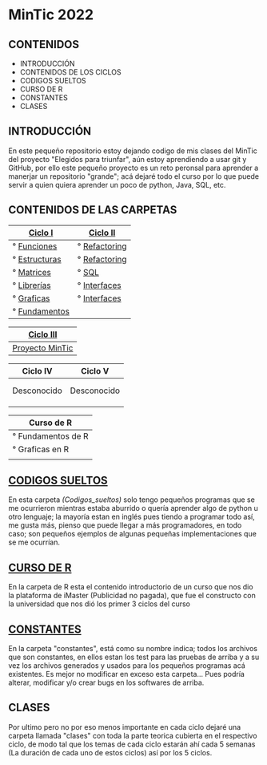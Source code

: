 # MinTic 2022

## CONTENIDOS

* INTRODUCCIÓN
* CONTENIDOS DE LOS CICLOS
* CODIGOS SUELTOS
* CURSO DE R
* CONSTANTES
* CLASES

## INTRODUCCIÓN

En este pequeño repositorio estoy dejando codigo de mis clases del MinTic del proyecto "Elegidos para triunfar",
aún estoy aprendiendo a usar git y GitHub, por ello este pequeño proyecto es un reto peronsal para aprender a manerjar
un repositorio "grande"; acá dejaré todo el curso por lo que puede servir a quien quiera aprender un poco de python,
Java, SQL, etc.

## CONTENIDOS DE LAS CARPETAS


| [Ciclo I](Ciclo_I)                             | [Ciclo II](Ciclo_II)                            | 
| -----------------------------------------------|-------------------------------------------------| 
| ° [Funciones](Ciclo_I/reto_1_funciones.py)     | ° [Refactoring](Ciclo_II/reto_I_refactoring)    | 
| ° [Estructuras](Ciclo_I/reto_2_diccionarios.py)| ° [Refactoring](Ciclo_II/reto_II_refactoring)   | 
| ° [Matrices](Ciclo_I/reto_3_matrices.py)       | ° [SQL](Ciclo_II/reto_III_SQL)                  | 
| ° [Librerías](Ciclo_I/reto_4_librerias.py)     | ° [Interfaces](Ciclo_II/reto_IV-V_test_classes) | 
| ° [Graficas](Ciclo_I/reto_5_graficas.py)       | ° [Interfaces](Ciclo_II/reto_IV-V_test_classes) | 
| ° [Fundamentos](Ciclo_I/reto_0.py)             |

| [Ciclo III](Ciclo_III)                                                 |
|------------------------------------------------------------------------|
|[Proyecto MinTic](https://noventa-y-un-centimos.herokuapp.com/principal)|

| Ciclo IV        | Ciclo V         |
|-----------------|-----------------|
|                 |                 |
|                 |                 |
|   Desconocido   |   Desconocido   |
|                 |                 |
|                 |                 |
|                 |                 |

| Curso de R       |
|------------------|
|° Fundamentos de R|
|° Graficas en R   |
|                  |

## [CODIGOS SUELTOS](Codigos_sueltos)

En esta carpeta _(Codigos_sueltos)_ solo tengo pequeños programas que se me ocurrieron mientras estaba
aburrido o quería aprender algo de python u otro lenguaje; la mayoría estan en inglés pues tiendo a programar todo así,
me gusta más, pienso que puede llegar a más programadores, en todo caso; son pequeños ejemplos de algunas pequeñas
implementaciones que se me ocurrían.

## [CURSO DE R](R)

En la carpeta de R esta el contenido introductorio de un curso que nos dio la plataforma de iMaster (Publicidad no pagada),
que fue el constructo con la universidad que nos dió los primer 3 ciclos del curso

## [CONSTANTES](Constantes)

En la carpeta "constantes", está como su nombre indica; todos los archivos que son constantes, en ellos estan los test
para las pruebas de arriba y a su vez los archivos generados y usados para los pequeños programas acá existentes. Es
mejor no modificar en exceso esta carpeta... Pues podría alterar, modificar y/o crear bugs en los softwares de arriba.

## CLASES

Por ultimo pero no por eso menos importante en cada ciclo dejaré una carpeta llamada "clases" con toda la parte teorica
cubierta en el respectivo ciclo, de modo tal que los temas de cada ciclo estarán ahí cada 5 semanas (La duración de
cada uno de estos ciclos) así por los 5 ciclos.
